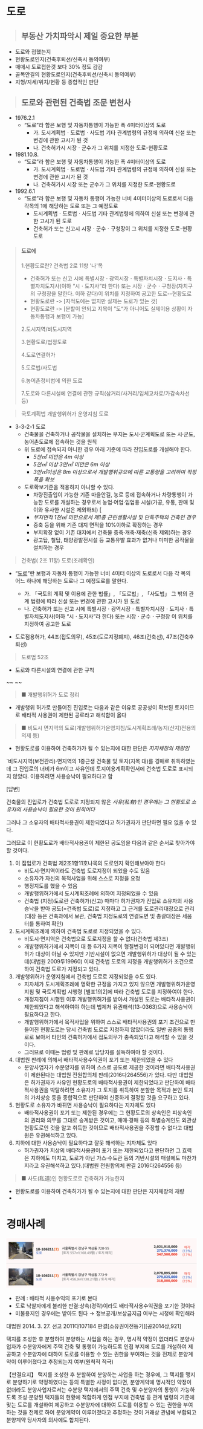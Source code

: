 # 도로

> ## 부동산 가치파악시 제일 중요한 부분

* 도로와 접했는지
* 현황도로인지(건축후퇴선/신축시 동의여부)
* 매매시 도로접한것 보다 30% 정도 감감
* 골목안길의 현황도로인지(건축후퇴선/신축시 동의여부)
* 지형/지세/위치/현황 등 종합적인 판단

> ## 도로와 관련된 건축법 조문 변천사

* 1976.2.1
  * “도로”라 함은 보행 및 자동차통행이 가능한 폭 4미터이상의 도로
    * 가. 도시계획법ㆍ도로법ㆍ사도법 기타 관계법령의 규정에 의하여 신설 또는 변경에 관한 고시가 된 것
    * 나. 건축허가시 시장ㆍ군수가 그 위치를 지정한 도로-현황도로
* 1981.10.8.
  * “도로”라 함은 보행 및 자동차통행이 가능한 폭 4미터이상의 도로
    * 가. 도시계획법ㆍ도로법ㆍ사도법 기타 관계법령의 규정에 의하여 신설 또는 변경에 관한 고시가 된 것
    * 나. 건축허가시 시장 또는 군수가 그 위치를 지정한 도로-현황도로
* 1992.6.1
  * “도로”라 함은 보행 및 자동차 통행이 가능한 너비 4미터이상의 도로로서 다음 각목의 1에 해당하는 도로 또는 그 예정도로
    * 도시계획법ㆍ도로법ㆍ사도법 기타 관계법령에 의하여 신설 또는 변경에 관한 고시가 된 도로
    * 건축허가 또는 신고시 시장ㆍ군수ㆍ구청장이 그 위치를 지정한 도로-현황도로

> #### 도로에 
>
> 1.현황도로란? 건축법 2로 11항 '나'목
>
> * 건축허가 또는 신고 시에 특별시장ㆍ광역시장ㆍ특별자치시장ㆍ도지사ㆍ특별자치도지사(이하 “시ㆍ도지사”라 한다)
>   또는 시장ㆍ군수ㆍ구청장(자치구의 구청장을 말한다. 이하 같다)이 위치를 지정하여 공고한 도로--현황도로
> * 현황도로란 -> [지적도에는 없지만 실제는 도로가 있는 것]
> * 현황도로란 -> [분할이 안되고 지목이 ”도“가 아니어도 실제이용 상황이 자동차통행과 보행이 가능]
>
> 2.도시지역/비도시지역
>
> 3.현황도로/법정도로
>
> 4.도로연결허가
>
> 5.도로법/사도법
>
> 6.농어촌정비법에 의한 도로
>
> 7.도로와 다른시설에 연결에 관한 규칙(삼거리/사거리/입체교차료/가감속차선 등)

> 국토계획법 개발행위허가 운영지침 도로

* 3-3-2-1 도로
  * 건축물을 건축하거나 공작물을 설치하는 부지는 도시·군계획도로 또는 시·군도, 농어촌도로에 접속하는 것을 원칙
  * 위 도로에 접속되지 아니한 경우 아래 기준에 따라 진입도로를 개설해야 한다.
    * *5천㎡ 미만은 4m 이상*
    * *5천㎡ 이상 3만㎡ 미만은 6m 이상*
    * *3만㎡이상은 8m 이상으로서 개발행위규모에 따른 교통량을 고려하여 적정 폭을 확보*
  * 도로확보기준을 적용하지 아니할 수 있다.
    * 차량진출입이 가능한 기존 마을안길, 농로 등에 접속하거나 차량통행이 가능한 도로를 개설하는 경우로서 농업·어업·임업용 시설(가공, 유통, 판매 및 이와 유사한 시설은 제외하되) [
    * *부지면적 1천㎡ 미만으로서 제1종 근린생활시설 및 단독주택의 건축인 경우*
    * 증축 등을 위해 기존 대지 면적을 10%이하로 확장하는 경우
    * 부지확장 없이 기존 대지에서 건축물 증축·개축·재축(신축 제외)하는 경우
    * 광고탑, 철탑, 태양광발전시설 등 교통유발 효과가 없거나 미미한 공작물을 설치하는 경우

> 건축법( 2조  11항) 도로(조례확인)

* “[도로]()”란 보행과 자동차 통행이 가능한 너비 4미터 이상의 도로로서 다음 각 목의 어느 하나에 해당하는 도로나 그 예정도로를 말한다.

  * 가. 「국토의 계획 및 이용에 관한 법률」, 「도로법」, 「사도법」 그 밖의 관계 법령에 따라  신설 또는 변경에 관한 고시가 된 도로
  * 나. 건축허가 또는 신고 시에 특별시장ㆍ광역시장ㆍ특별자치시장ㆍ도지사ㆍ특별자치도지사(이하 “시ㆍ도지사”라 한다) 또는 시장ㆍ군수ㆍ구청장 이 위치를 지정하여 공고한 도로
* 도로점용허가, 44조(접도의무), 45조(도로지정폐지), 46조(건축선), 47조(건축후퇴선)

> 도로법 52조

* 도로와 다른시설의 연결에 관한 규칙

~~  ~~






> ■ 개발행위허가 도로 정리

* 개발행위 허가로 만들어진 진입로는 다음과 같은 이유로 공공성이 확보된 토지이므로 배타적 사용권이 제한된 공로라고 해석함이 옳다

> ■ 비도시 면지역의 도로(개발행위허가운영지침/도시계획조례/농지(산지)전용의 의제 등)

* 현황도로를 이용하여 건축허가가 될 수 있는지에 대한 판단은 *지자체장의 재량임*

`비도시지역(보전관리)·면지역의 1종근생 건축물 및 토지(지목 대)를 경매로 취득하였는데 그 진입로의 너비가 6m이고 사유인데 토지이용계획확인서에 건축법 도로로 표시되지 않았다. 이용하려면 사용승낙이 필요하다고 함

[답변]

건축물의 진입로가 건축법 도로로 지정되지 않은 *사유(私有)인 경우에는 그 현황도로 소유자의 사용승낙이 필요한 것이 원칙이다*

그러나 그 소유자의 배타적사용권이 제한되었다고 허가권자가 판단하면 필요 없을 수 있다.

그러므로 이 현황도로가 배타적사용권이 제한된 공도임을 다음과 같은 순서로 찾아가야 할 것이다.

1. 이 집입로가 건축법 제2조1항11호나목의 도로인지 확인해보아야 한다
   * 비도시·면지역이라도 건축법 도로지정이 되었을 수도 있음
   * 소유자가 자신의 목적사업을 위해 스스로 지정을 요청
   * 행정지도를 했을 수 있음
   * 개발행위허가에서 도시계획조례에 의하여 지정되었을 수 있음
   * 건축법 (지정)도로란 건축허가(신고) 때마다 허가권자가 진입로 소유자의 사용승낙을 받아 공도(=건축법 도로)로 지정하고 그 근거를 도로관리대장으로 관리(대장 등은 건축과에서 보관, 건축법 지정도로의 연결도면 및 총괄대장은 세움터를 통하여 확인)
2. 도시계획조례에 의하여  건축법 도로로 지정되었을 수 있다.
   * 비도시·면지역은 건축법으로 도로지정을 할 수 없다(건축법 제3조)
   * 개발행위허가에서 지목이 대 등 6가지 지목이 형질변경이 되어있다면 개발행위허가 대상이 아닐 수 있지만 기반시설이 없으면 개발행위허가 대상이 될 수 있는데(대법원 2009두19960) 이때 건축법 도로의 지정을 개발행위허가 조건으로 하여 건축법 도로가 지정되고 있다.
3. 개발행위허가 운영지침에서 건축법 도로로 지정되었을 수도 있다.
   * 지자체가 도시계획조례에 명확한 규정을 가지고 있지 않으면 개발행위허가운영지침 및 국토계획법 시행령 [별표1의2]에 따라 건축법 도로를 지정하여야 한다.
   * 개정지침이 시행된 이후 개발행위허가를 받아서 개설된 도로는 배타적사용권이 제한되었다고 해석하여야 하는데
     법제처 유권해석(13-0363)으로 사용승낙이 필요하다고 한다.
   * 개발행위허가에서 목적사업을 위하여 스스로 배타적사용권의 포기 조건으로 만들어진 현황도로는 당시 건축법 도로로 지정하지 않았더라도 일반 공중의 통행로로 보아서 타인의 건축허가에서 접도의무가 충족되었다고 해석할 수 있을 것이다.
   * 그러므로 이때는 법령 및 판례로 담당자를 설득하여야 할 것이다.
4. 대법원 판례에 의해서 배타적사용수익권이 포기 또는 제한되었을 수 있다
   * 분양사업자가 수분양자를 위하여 스스로 공도로 제공한 것이라면 배타적사용권이 제한된다는 대법원 전원합의체 판례(2016다264556)가 있다. 다만 대법원은 허가권자가 사유인 현황도로의 배타적사용권이 제한되었다고 판단하여 배타적사용권을 박탈하려면 소유자가 그 토지를 취득하여 분할한 목적과 본인 토지의 가치상승 등을 종합적으로 판단하여 신중하게 결정할 것을 요구하고 있다.
5. 현황도로 소유자가 바뀌면 사용승낙이 필요하다는 지자체도 있다
   * 배타적사용권이 포기 또는 제한된 경우에는 그 현황도로의 상속인은 피상속인의 권리와 의무를 그대로 승계받은 것이고, 매매·경매 등의 특별승계인도 외관상 현황도로인 것을 알고 취득한 것이므로 배타적사용권을 주장할 수 없다고 대법원은 유권해석하고 있다.
6. 지하에 대한 사용승낙이 필요하다고 잘못 해석하는 지자체도 있다
   * 허가권자가 지상의 배타적사용권이 포기 또는 제한되었다고 판단하면 그 효력은 지하에도 미치고, 도로가 아닌 가스·수도관 등의 기반시설의 매설에도 마찬가지라고 유권해석하고 있다.(대법원 전원합의체 판결 2016다264556 등)

> ■ 사도(私道)인 현황도로로 건축허가 가능한지

* 현황도로를 이용하여 건축허가가 될 수 있는지에 대한 판단은 지자체장의 재량
*

# 경매사례

![1730287613373](images/도로/1730287613373.png)

* 판례 : 배타적 사용수익의 포기로 본다
* 도로 낙찰자에게 불리한 판결:상속(경락)이라도 배타적사용수익권을 포기한 것이다
* 미불용지인 경우에는 받아도 된다 → 정보공개/보상금지급 여부는 시청에 확인해라

대법원 2014. 3. 27. 선고 2011다107184 판결[소유권이전등기][공2014상,921]

택지를 조성한 후 분할하여 분양하는 사업을 하는 경우, 명시적 약정이 없더라도 분양사업자가 수분양자에게 주택 건축 및 통행이 가능하도록 인접 부지에 도로를 개설하여 제공하고 수분양자에 대하여 도로를 이용할 수 있는 권한을 부여하는 것을 전제로 분양계약이 이루어졌다고 추정되는지 여부(원칙적 적극)

【판결요지】
택지를 조성한 후 분할하여 분양하는 사업을 하는 경우에, 그 택지를 맹지로 분양하기로 약정하였다는 등의 특별한 사정이 없다면, 분양계약에 명시적인 약정이 없더라도 분양사업자로서는 수분양 택지에서의 주택 건축 및 수분양자의 통행이 가능하도록 조성·분양된 택지들의 현황에 적합하게 인접 부지에 건축법 등 관계 법령의 기준에 맞는 도로를 개설하여 제공하고 수분양자에 대하여 도로를 이용할 수 있는 권한을 부여하는 것을 전제로 하여 분양계약이 이루어졌다고 추정하는 것이 거래상 관념에 부합되고 분양계약 당사자의 의사에도 합치된다.
